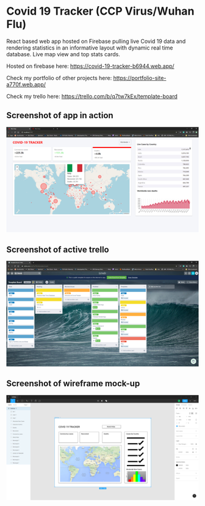 # Covid 19 Tracker (CCP Virus/Wuhan Flu)

React based web app hosted on Firebase pulling live Covid 19 data and rendering statistics in an informative layout with dynamic real time database. Live map view and top stats cards.

Hosted on firebase here: https://covid-19-tracker-b6944.web.app/

Check my portfolio of other projects here: https://portfolio-site-a770f.web.app/

Check my trello here: https://trello.com/b/q7tw7kEx/template-board

## Screenshot of app in action

![alt text](images/covid19-tracker-screenshot.png)

## Screenshot of active trello

![alt text](images/covid19-tracker-trello.png)

## Screenshot of wireframe mock-up

![alt text](images/covid19-tracker-wireframes-creenshot.png)